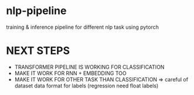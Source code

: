 # nlp-pipeline
 training & inference pipeline for different nlp task using pytorch

# NEXT STEPS
* TRANSFORMER PIPELINE IS WORKING FOR CLASSIFICATION
* MAKE IT WORK FOR RNN + EMBEDDING TOO
* MAKE IT WORK FOR OTHER TASK THAN CLASSIFICATION => careful of dataset data format for labels (regression need float labels)
